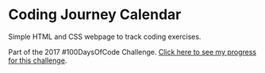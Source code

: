 # Coding Journey Calendar
Simple HTML and CSS webpage to track coding exercises.

Part of the 2017 #100DaysOfCode Challenge. [Click here to see my progress for this challenge](https://github.com/brittanyrw/100-days-of-code).
